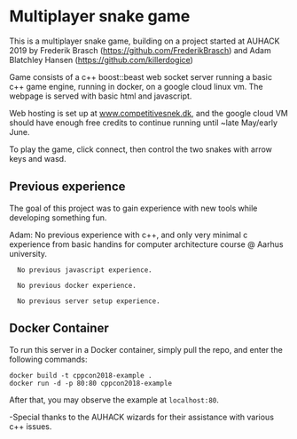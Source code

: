 

# Multiplayer snake game

This is a multiplayer snake game, building on a project started at AUHACK 2019 by Frederik Brasch (https://github.com/FrederikBrasch) and Adam Blatchley Hansen (https://github.com/killerdogice)

Game consists of a c++ boost::beast web socket server running a basic c++ game engine, running in docker, on a google cloud linux vm. The webpage is served with basic html and javascript. 

Web hosting is set up at www.competitivesnek.dk, and the google cloud VM should have enough free credits to continue running until ~late May/early June.

To play the game, click connect, then control the two snakes with arrow keys and wasd.

## Previous experience

The goal of this project was to gain experience with new tools while developing something fun.

Adam: 
      No previous experience with c++, and only very minimal c experience from basic handins for computer architecture course @ Aarhus university.
      
      No previous javascript experience.
      
      No previous docker experience.
      
      No previous server setup experience.

## Docker Container
To run this server in a Docker container, simply pull the repo, and enter the following commands:
```
docker build -t cppcon2018-example .
docker run -d -p 80:80 cppcon2018-example
```
After that, you may observe the example at `localhost:80`.

-Special thanks to the AUHACK wizards for their assistance with various c++ issues.
